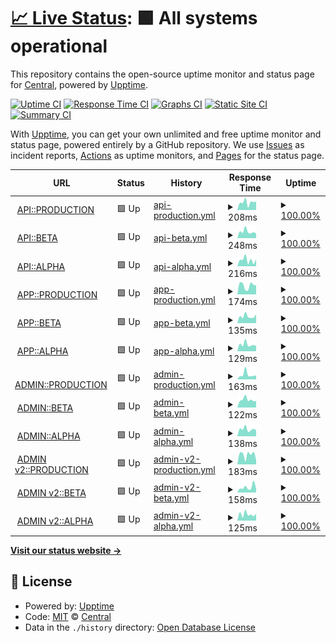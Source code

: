 # [📈 Live Status](https://centralplus-io.github.io/status-centralplus-io): <!--live status--> **🟩 All systems operational**

This repository contains the open-source uptime monitor and status page for [Central](https://app.centralplus.io), powered by [Upptime](https://github.com/upptime/upptime).

[![Uptime CI](https://github.com/centralplus-io/status-centralplus-io/workflows/Uptime%20CI/badge.svg)](https://github.com/centralplus-io/status-centralplus-io/actions?query=workflow%3A%22Uptime+CI%22)
[![Response Time CI](https://github.com/centralplus-io/status-centralplus-io/workflows/Response%20Time%20CI/badge.svg)](https://github.com/centralplus-io/status-centralplus-io/actions?query=workflow%3A%22Response+Time+CI%22)
[![Graphs CI](https://github.com/centralplus-io/status-centralplus-io/workflows/Graphs%20CI/badge.svg)](https://github.com/centralplus-io/status-centralplus-io/actions?query=workflow%3A%22Graphs+CI%22)
[![Static Site CI](https://github.com/centralplus-io/status-centralplus-io/workflows/Static%20Site%20CI/badge.svg)](https://github.com/centralplus-io/status-centralplus-io/actions?query=workflow%3A%22Static+Site+CI%22)
[![Summary CI](https://github.com/centralplus-io/status-centralplus-io/workflows/Summary%20CI/badge.svg)](https://github.com/centralplus-io/status-centralplus-io/actions?query=workflow%3A%22Summary+CI%22)

With [Upptime](https://upptime.js.org), you can get your own unlimited and free uptime monitor and status page, powered entirely by a GitHub repository. We use [Issues](https://github.com/centralplus-io/status-centralplus-io/issues) as incident reports, [Actions](https://github.com/centralplus-io/status-centralplus-io/actions) as uptime monitors, and [Pages](https://centralplus-io.github.io/status-centralplus-io) for the status page.

<!--start: status pages-->
<!-- This summary is generated by Upptime (https://github.com/upptime/upptime) -->
<!-- Do not edit this manually, your changes will be overwritten -->
<!-- prettier-ignore -->
| URL | Status | History | Response Time | Uptime |
| --- | ------ | ------- | ------------- | ------ |
| <img alt="" src="https://icons.duckduckgo.com/ip3/null.ico" height="13"> [API::PRODUCTION](https:/api.centralplus.io) | 🟩 Up | [api-production.yml](https://github.com/centraldevelopers/status-centralplus-io/commits/HEAD/history/api-production.yml) | <details><summary><img alt="Response time graph" src="./graphs/api-production/response-time-week.png" height="20"> 208ms</summary><br><a href="https://status.centralplus.io/history/api-production"><img alt="Response time 266" src="https://img.shields.io/endpoint?url=https%3A%2F%2Fraw.githubusercontent.com%2Fcentraldevelopers%2Fstatus-centralplus-io%2FHEAD%2Fapi%2Fapi-production%2Fresponse-time.json"></a><br><a href="https://status.centralplus.io/history/api-production"><img alt="24-hour response time 228" src="https://img.shields.io/endpoint?url=https%3A%2F%2Fraw.githubusercontent.com%2Fcentraldevelopers%2Fstatus-centralplus-io%2FHEAD%2Fapi%2Fapi-production%2Fresponse-time-day.json"></a><br><a href="https://status.centralplus.io/history/api-production"><img alt="7-day response time 208" src="https://img.shields.io/endpoint?url=https%3A%2F%2Fraw.githubusercontent.com%2Fcentraldevelopers%2Fstatus-centralplus-io%2FHEAD%2Fapi%2Fapi-production%2Fresponse-time-week.json"></a><br><a href="https://status.centralplus.io/history/api-production"><img alt="30-day response time 245" src="https://img.shields.io/endpoint?url=https%3A%2F%2Fraw.githubusercontent.com%2Fcentraldevelopers%2Fstatus-centralplus-io%2FHEAD%2Fapi%2Fapi-production%2Fresponse-time-month.json"></a><br><a href="https://status.centralplus.io/history/api-production"><img alt="1-year response time 271" src="https://img.shields.io/endpoint?url=https%3A%2F%2Fraw.githubusercontent.com%2Fcentraldevelopers%2Fstatus-centralplus-io%2FHEAD%2Fapi%2Fapi-production%2Fresponse-time-year.json"></a></details> | <details><summary><a href="https://status.centralplus.io/history/api-production">100.00%</a></summary><a href="https://status.centralplus.io/history/api-production"><img alt="All-time uptime 99.99%" src="https://img.shields.io/endpoint?url=https%3A%2F%2Fraw.githubusercontent.com%2Fcentraldevelopers%2Fstatus-centralplus-io%2FHEAD%2Fapi%2Fapi-production%2Fuptime.json"></a><br><a href="https://status.centralplus.io/history/api-production"><img alt="24-hour uptime 100.00%" src="https://img.shields.io/endpoint?url=https%3A%2F%2Fraw.githubusercontent.com%2Fcentraldevelopers%2Fstatus-centralplus-io%2FHEAD%2Fapi%2Fapi-production%2Fuptime-day.json"></a><br><a href="https://status.centralplus.io/history/api-production"><img alt="7-day uptime 100.00%" src="https://img.shields.io/endpoint?url=https%3A%2F%2Fraw.githubusercontent.com%2Fcentraldevelopers%2Fstatus-centralplus-io%2FHEAD%2Fapi%2Fapi-production%2Fuptime-week.json"></a><br><a href="https://status.centralplus.io/history/api-production"><img alt="30-day uptime 100.00%" src="https://img.shields.io/endpoint?url=https%3A%2F%2Fraw.githubusercontent.com%2Fcentraldevelopers%2Fstatus-centralplus-io%2FHEAD%2Fapi%2Fapi-production%2Fuptime-month.json"></a><br><a href="https://status.centralplus.io/history/api-production"><img alt="1-year uptime 100.00%" src="https://img.shields.io/endpoint?url=https%3A%2F%2Fraw.githubusercontent.com%2Fcentraldevelopers%2Fstatus-centralplus-io%2FHEAD%2Fapi%2Fapi-production%2Fuptime-year.json"></a></details>
| <img alt="" src="https://icons.duckduckgo.com/ip3/null.ico" height="13"> [API::BETA](https:/api-beta.centralplus.io) | 🟩 Up | [api-beta.yml](https://github.com/centraldevelopers/status-centralplus-io/commits/HEAD/history/api-beta.yml) | <details><summary><img alt="Response time graph" src="./graphs/api-beta/response-time-week.png" height="20"> 248ms</summary><br><a href="https://status.centralplus.io/history/api-beta"><img alt="Response time 253" src="https://img.shields.io/endpoint?url=https%3A%2F%2Fraw.githubusercontent.com%2Fcentraldevelopers%2Fstatus-centralplus-io%2FHEAD%2Fapi%2Fapi-beta%2Fresponse-time.json"></a><br><a href="https://status.centralplus.io/history/api-beta"><img alt="24-hour response time 176" src="https://img.shields.io/endpoint?url=https%3A%2F%2Fraw.githubusercontent.com%2Fcentraldevelopers%2Fstatus-centralplus-io%2FHEAD%2Fapi%2Fapi-beta%2Fresponse-time-day.json"></a><br><a href="https://status.centralplus.io/history/api-beta"><img alt="7-day response time 248" src="https://img.shields.io/endpoint?url=https%3A%2F%2Fraw.githubusercontent.com%2Fcentraldevelopers%2Fstatus-centralplus-io%2FHEAD%2Fapi%2Fapi-beta%2Fresponse-time-week.json"></a><br><a href="https://status.centralplus.io/history/api-beta"><img alt="30-day response time 260" src="https://img.shields.io/endpoint?url=https%3A%2F%2Fraw.githubusercontent.com%2Fcentraldevelopers%2Fstatus-centralplus-io%2FHEAD%2Fapi%2Fapi-beta%2Fresponse-time-month.json"></a><br><a href="https://status.centralplus.io/history/api-beta"><img alt="1-year response time 252" src="https://img.shields.io/endpoint?url=https%3A%2F%2Fraw.githubusercontent.com%2Fcentraldevelopers%2Fstatus-centralplus-io%2FHEAD%2Fapi%2Fapi-beta%2Fresponse-time-year.json"></a></details> | <details><summary><a href="https://status.centralplus.io/history/api-beta">100.00%</a></summary><a href="https://status.centralplus.io/history/api-beta"><img alt="All-time uptime 99.99%" src="https://img.shields.io/endpoint?url=https%3A%2F%2Fraw.githubusercontent.com%2Fcentraldevelopers%2Fstatus-centralplus-io%2FHEAD%2Fapi%2Fapi-beta%2Fuptime.json"></a><br><a href="https://status.centralplus.io/history/api-beta"><img alt="24-hour uptime 100.00%" src="https://img.shields.io/endpoint?url=https%3A%2F%2Fraw.githubusercontent.com%2Fcentraldevelopers%2Fstatus-centralplus-io%2FHEAD%2Fapi%2Fapi-beta%2Fuptime-day.json"></a><br><a href="https://status.centralplus.io/history/api-beta"><img alt="7-day uptime 100.00%" src="https://img.shields.io/endpoint?url=https%3A%2F%2Fraw.githubusercontent.com%2Fcentraldevelopers%2Fstatus-centralplus-io%2FHEAD%2Fapi%2Fapi-beta%2Fuptime-week.json"></a><br><a href="https://status.centralplus.io/history/api-beta"><img alt="30-day uptime 100.00%" src="https://img.shields.io/endpoint?url=https%3A%2F%2Fraw.githubusercontent.com%2Fcentraldevelopers%2Fstatus-centralplus-io%2FHEAD%2Fapi%2Fapi-beta%2Fuptime-month.json"></a><br><a href="https://status.centralplus.io/history/api-beta"><img alt="1-year uptime 100.00%" src="https://img.shields.io/endpoint?url=https%3A%2F%2Fraw.githubusercontent.com%2Fcentraldevelopers%2Fstatus-centralplus-io%2FHEAD%2Fapi%2Fapi-beta%2Fuptime-year.json"></a></details>
| <img alt="" src="https://icons.duckduckgo.com/ip3/null.ico" height="13"> [API::ALPHA](https:/api-alpha.centralplus.io) | 🟩 Up | [api-alpha.yml](https://github.com/centraldevelopers/status-centralplus-io/commits/HEAD/history/api-alpha.yml) | <details><summary><img alt="Response time graph" src="./graphs/api-alpha/response-time-week.png" height="20"> 216ms</summary><br><a href="https://status.centralplus.io/history/api-alpha"><img alt="Response time 249" src="https://img.shields.io/endpoint?url=https%3A%2F%2Fraw.githubusercontent.com%2Fcentraldevelopers%2Fstatus-centralplus-io%2FHEAD%2Fapi%2Fapi-alpha%2Fresponse-time.json"></a><br><a href="https://status.centralplus.io/history/api-alpha"><img alt="24-hour response time 247" src="https://img.shields.io/endpoint?url=https%3A%2F%2Fraw.githubusercontent.com%2Fcentraldevelopers%2Fstatus-centralplus-io%2FHEAD%2Fapi%2Fapi-alpha%2Fresponse-time-day.json"></a><br><a href="https://status.centralplus.io/history/api-alpha"><img alt="7-day response time 216" src="https://img.shields.io/endpoint?url=https%3A%2F%2Fraw.githubusercontent.com%2Fcentraldevelopers%2Fstatus-centralplus-io%2FHEAD%2Fapi%2Fapi-alpha%2Fresponse-time-week.json"></a><br><a href="https://status.centralplus.io/history/api-alpha"><img alt="30-day response time 226" src="https://img.shields.io/endpoint?url=https%3A%2F%2Fraw.githubusercontent.com%2Fcentraldevelopers%2Fstatus-centralplus-io%2FHEAD%2Fapi%2Fapi-alpha%2Fresponse-time-month.json"></a><br><a href="https://status.centralplus.io/history/api-alpha"><img alt="1-year response time 248" src="https://img.shields.io/endpoint?url=https%3A%2F%2Fraw.githubusercontent.com%2Fcentraldevelopers%2Fstatus-centralplus-io%2FHEAD%2Fapi%2Fapi-alpha%2Fresponse-time-year.json"></a></details> | <details><summary><a href="https://status.centralplus.io/history/api-alpha">100.00%</a></summary><a href="https://status.centralplus.io/history/api-alpha"><img alt="All-time uptime 100.00%" src="https://img.shields.io/endpoint?url=https%3A%2F%2Fraw.githubusercontent.com%2Fcentraldevelopers%2Fstatus-centralplus-io%2FHEAD%2Fapi%2Fapi-alpha%2Fuptime.json"></a><br><a href="https://status.centralplus.io/history/api-alpha"><img alt="24-hour uptime 100.00%" src="https://img.shields.io/endpoint?url=https%3A%2F%2Fraw.githubusercontent.com%2Fcentraldevelopers%2Fstatus-centralplus-io%2FHEAD%2Fapi%2Fapi-alpha%2Fuptime-day.json"></a><br><a href="https://status.centralplus.io/history/api-alpha"><img alt="7-day uptime 100.00%" src="https://img.shields.io/endpoint?url=https%3A%2F%2Fraw.githubusercontent.com%2Fcentraldevelopers%2Fstatus-centralplus-io%2FHEAD%2Fapi%2Fapi-alpha%2Fuptime-week.json"></a><br><a href="https://status.centralplus.io/history/api-alpha"><img alt="30-day uptime 100.00%" src="https://img.shields.io/endpoint?url=https%3A%2F%2Fraw.githubusercontent.com%2Fcentraldevelopers%2Fstatus-centralplus-io%2FHEAD%2Fapi%2Fapi-alpha%2Fuptime-month.json"></a><br><a href="https://status.centralplus.io/history/api-alpha"><img alt="1-year uptime 100.00%" src="https://img.shields.io/endpoint?url=https%3A%2F%2Fraw.githubusercontent.com%2Fcentraldevelopers%2Fstatus-centralplus-io%2FHEAD%2Fapi%2Fapi-alpha%2Fuptime-year.json"></a></details>
| <img alt="" src="https://icons.duckduckgo.com/ip3/app.centralplus.io.ico" height="13"> [APP::PRODUCTION](https://app.centralplus.io) | 🟩 Up | [app-production.yml](https://github.com/centraldevelopers/status-centralplus-io/commits/HEAD/history/app-production.yml) | <details><summary><img alt="Response time graph" src="./graphs/app-production/response-time-week.png" height="20"> 174ms</summary><br><a href="https://status.centralplus.io/history/app-production"><img alt="Response time 160" src="https://img.shields.io/endpoint?url=https%3A%2F%2Fraw.githubusercontent.com%2Fcentraldevelopers%2Fstatus-centralplus-io%2FHEAD%2Fapi%2Fapp-production%2Fresponse-time.json"></a><br><a href="https://status.centralplus.io/history/app-production"><img alt="24-hour response time 175" src="https://img.shields.io/endpoint?url=https%3A%2F%2Fraw.githubusercontent.com%2Fcentraldevelopers%2Fstatus-centralplus-io%2FHEAD%2Fapi%2Fapp-production%2Fresponse-time-day.json"></a><br><a href="https://status.centralplus.io/history/app-production"><img alt="7-day response time 174" src="https://img.shields.io/endpoint?url=https%3A%2F%2Fraw.githubusercontent.com%2Fcentraldevelopers%2Fstatus-centralplus-io%2FHEAD%2Fapi%2Fapp-production%2Fresponse-time-week.json"></a><br><a href="https://status.centralplus.io/history/app-production"><img alt="30-day response time 156" src="https://img.shields.io/endpoint?url=https%3A%2F%2Fraw.githubusercontent.com%2Fcentraldevelopers%2Fstatus-centralplus-io%2FHEAD%2Fapi%2Fapp-production%2Fresponse-time-month.json"></a><br><a href="https://status.centralplus.io/history/app-production"><img alt="1-year response time 159" src="https://img.shields.io/endpoint?url=https%3A%2F%2Fraw.githubusercontent.com%2Fcentraldevelopers%2Fstatus-centralplus-io%2FHEAD%2Fapi%2Fapp-production%2Fresponse-time-year.json"></a></details> | <details><summary><a href="https://status.centralplus.io/history/app-production">100.00%</a></summary><a href="https://status.centralplus.io/history/app-production"><img alt="All-time uptime 100.00%" src="https://img.shields.io/endpoint?url=https%3A%2F%2Fraw.githubusercontent.com%2Fcentraldevelopers%2Fstatus-centralplus-io%2FHEAD%2Fapi%2Fapp-production%2Fuptime.json"></a><br><a href="https://status.centralplus.io/history/app-production"><img alt="24-hour uptime 100.00%" src="https://img.shields.io/endpoint?url=https%3A%2F%2Fraw.githubusercontent.com%2Fcentraldevelopers%2Fstatus-centralplus-io%2FHEAD%2Fapi%2Fapp-production%2Fuptime-day.json"></a><br><a href="https://status.centralplus.io/history/app-production"><img alt="7-day uptime 100.00%" src="https://img.shields.io/endpoint?url=https%3A%2F%2Fraw.githubusercontent.com%2Fcentraldevelopers%2Fstatus-centralplus-io%2FHEAD%2Fapi%2Fapp-production%2Fuptime-week.json"></a><br><a href="https://status.centralplus.io/history/app-production"><img alt="30-day uptime 100.00%" src="https://img.shields.io/endpoint?url=https%3A%2F%2Fraw.githubusercontent.com%2Fcentraldevelopers%2Fstatus-centralplus-io%2FHEAD%2Fapi%2Fapp-production%2Fuptime-month.json"></a><br><a href="https://status.centralplus.io/history/app-production"><img alt="1-year uptime 100.00%" src="https://img.shields.io/endpoint?url=https%3A%2F%2Fraw.githubusercontent.com%2Fcentraldevelopers%2Fstatus-centralplus-io%2FHEAD%2Fapi%2Fapp-production%2Fuptime-year.json"></a></details>
| <img alt="" src="https://icons.duckduckgo.com/ip3/cp.app.beta.s3-website-us-east-1.amazonaws.com.ico" height="13"> [APP::BETA](http://cp.app.beta.s3-website-us-east-1.amazonaws.com/) | 🟩 Up | [app-beta.yml](https://github.com/centraldevelopers/status-centralplus-io/commits/HEAD/history/app-beta.yml) | <details><summary><img alt="Response time graph" src="./graphs/app-beta/response-time-week.png" height="20"> 135ms</summary><br><a href="https://status.centralplus.io/history/app-beta"><img alt="Response time 199" src="https://img.shields.io/endpoint?url=https%3A%2F%2Fraw.githubusercontent.com%2Fcentraldevelopers%2Fstatus-centralplus-io%2FHEAD%2Fapi%2Fapp-beta%2Fresponse-time.json"></a><br><a href="https://status.centralplus.io/history/app-beta"><img alt="24-hour response time 172" src="https://img.shields.io/endpoint?url=https%3A%2F%2Fraw.githubusercontent.com%2Fcentraldevelopers%2Fstatus-centralplus-io%2FHEAD%2Fapi%2Fapp-beta%2Fresponse-time-day.json"></a><br><a href="https://status.centralplus.io/history/app-beta"><img alt="7-day response time 135" src="https://img.shields.io/endpoint?url=https%3A%2F%2Fraw.githubusercontent.com%2Fcentraldevelopers%2Fstatus-centralplus-io%2FHEAD%2Fapi%2Fapp-beta%2Fresponse-time-week.json"></a><br><a href="https://status.centralplus.io/history/app-beta"><img alt="30-day response time 195" src="https://img.shields.io/endpoint?url=https%3A%2F%2Fraw.githubusercontent.com%2Fcentraldevelopers%2Fstatus-centralplus-io%2FHEAD%2Fapi%2Fapp-beta%2Fresponse-time-month.json"></a><br><a href="https://status.centralplus.io/history/app-beta"><img alt="1-year response time 198" src="https://img.shields.io/endpoint?url=https%3A%2F%2Fraw.githubusercontent.com%2Fcentraldevelopers%2Fstatus-centralplus-io%2FHEAD%2Fapi%2Fapp-beta%2Fresponse-time-year.json"></a></details> | <details><summary><a href="https://status.centralplus.io/history/app-beta">100.00%</a></summary><a href="https://status.centralplus.io/history/app-beta"><img alt="All-time uptime 100.00%" src="https://img.shields.io/endpoint?url=https%3A%2F%2Fraw.githubusercontent.com%2Fcentraldevelopers%2Fstatus-centralplus-io%2FHEAD%2Fapi%2Fapp-beta%2Fuptime.json"></a><br><a href="https://status.centralplus.io/history/app-beta"><img alt="24-hour uptime 100.00%" src="https://img.shields.io/endpoint?url=https%3A%2F%2Fraw.githubusercontent.com%2Fcentraldevelopers%2Fstatus-centralplus-io%2FHEAD%2Fapi%2Fapp-beta%2Fuptime-day.json"></a><br><a href="https://status.centralplus.io/history/app-beta"><img alt="7-day uptime 100.00%" src="https://img.shields.io/endpoint?url=https%3A%2F%2Fraw.githubusercontent.com%2Fcentraldevelopers%2Fstatus-centralplus-io%2FHEAD%2Fapi%2Fapp-beta%2Fuptime-week.json"></a><br><a href="https://status.centralplus.io/history/app-beta"><img alt="30-day uptime 100.00%" src="https://img.shields.io/endpoint?url=https%3A%2F%2Fraw.githubusercontent.com%2Fcentraldevelopers%2Fstatus-centralplus-io%2FHEAD%2Fapi%2Fapp-beta%2Fuptime-month.json"></a><br><a href="https://status.centralplus.io/history/app-beta"><img alt="1-year uptime 100.00%" src="https://img.shields.io/endpoint?url=https%3A%2F%2Fraw.githubusercontent.com%2Fcentraldevelopers%2Fstatus-centralplus-io%2FHEAD%2Fapi%2Fapp-beta%2Fuptime-year.json"></a></details>
| <img alt="" src="https://icons.duckduckgo.com/ip3/cp.app.alpha.s3-website-us-east-1.amazonaws.com.ico" height="13"> [APP::ALPHA](http://cp.app.alpha.s3-website-us-east-1.amazonaws.com/) | 🟩 Up | [app-alpha.yml](https://github.com/centraldevelopers/status-centralplus-io/commits/HEAD/history/app-alpha.yml) | <details><summary><img alt="Response time graph" src="./graphs/app-alpha/response-time-week.png" height="20"> 129ms</summary><br><a href="https://status.centralplus.io/history/app-alpha"><img alt="Response time 190" src="https://img.shields.io/endpoint?url=https%3A%2F%2Fraw.githubusercontent.com%2Fcentraldevelopers%2Fstatus-centralplus-io%2FHEAD%2Fapi%2Fapp-alpha%2Fresponse-time.json"></a><br><a href="https://status.centralplus.io/history/app-alpha"><img alt="24-hour response time 98" src="https://img.shields.io/endpoint?url=https%3A%2F%2Fraw.githubusercontent.com%2Fcentraldevelopers%2Fstatus-centralplus-io%2FHEAD%2Fapi%2Fapp-alpha%2Fresponse-time-day.json"></a><br><a href="https://status.centralplus.io/history/app-alpha"><img alt="7-day response time 129" src="https://img.shields.io/endpoint?url=https%3A%2F%2Fraw.githubusercontent.com%2Fcentraldevelopers%2Fstatus-centralplus-io%2FHEAD%2Fapi%2Fapp-alpha%2Fresponse-time-week.json"></a><br><a href="https://status.centralplus.io/history/app-alpha"><img alt="30-day response time 156" src="https://img.shields.io/endpoint?url=https%3A%2F%2Fraw.githubusercontent.com%2Fcentraldevelopers%2Fstatus-centralplus-io%2FHEAD%2Fapi%2Fapp-alpha%2Fresponse-time-month.json"></a><br><a href="https://status.centralplus.io/history/app-alpha"><img alt="1-year response time 188" src="https://img.shields.io/endpoint?url=https%3A%2F%2Fraw.githubusercontent.com%2Fcentraldevelopers%2Fstatus-centralplus-io%2FHEAD%2Fapi%2Fapp-alpha%2Fresponse-time-year.json"></a></details> | <details><summary><a href="https://status.centralplus.io/history/app-alpha">100.00%</a></summary><a href="https://status.centralplus.io/history/app-alpha"><img alt="All-time uptime 99.99%" src="https://img.shields.io/endpoint?url=https%3A%2F%2Fraw.githubusercontent.com%2Fcentraldevelopers%2Fstatus-centralplus-io%2FHEAD%2Fapi%2Fapp-alpha%2Fuptime.json"></a><br><a href="https://status.centralplus.io/history/app-alpha"><img alt="24-hour uptime 100.00%" src="https://img.shields.io/endpoint?url=https%3A%2F%2Fraw.githubusercontent.com%2Fcentraldevelopers%2Fstatus-centralplus-io%2FHEAD%2Fapi%2Fapp-alpha%2Fuptime-day.json"></a><br><a href="https://status.centralplus.io/history/app-alpha"><img alt="7-day uptime 100.00%" src="https://img.shields.io/endpoint?url=https%3A%2F%2Fraw.githubusercontent.com%2Fcentraldevelopers%2Fstatus-centralplus-io%2FHEAD%2Fapi%2Fapp-alpha%2Fuptime-week.json"></a><br><a href="https://status.centralplus.io/history/app-alpha"><img alt="30-day uptime 99.90%" src="https://img.shields.io/endpoint?url=https%3A%2F%2Fraw.githubusercontent.com%2Fcentraldevelopers%2Fstatus-centralplus-io%2FHEAD%2Fapi%2Fapp-alpha%2Fuptime-month.json"></a><br><a href="https://status.centralplus.io/history/app-alpha"><img alt="1-year uptime 99.99%" src="https://img.shields.io/endpoint?url=https%3A%2F%2Fraw.githubusercontent.com%2Fcentraldevelopers%2Fstatus-centralplus-io%2FHEAD%2Fapi%2Fapp-alpha%2Fuptime-year.json"></a></details>
| <img alt="" src="https://icons.duckduckgo.com/ip3/cp.app.prod.s3-website-us-east-1.amazonaws.com.ico" height="13"> [ADMIN::PRODUCTION](http://cp.app.prod.s3-website-us-east-1.amazonaws.com/) | 🟩 Up | [admin-production.yml](https://github.com/centraldevelopers/status-centralplus-io/commits/HEAD/history/admin-production.yml) | <details><summary><img alt="Response time graph" src="./graphs/admin-production/response-time-week.png" height="20"> 163ms</summary><br><a href="https://status.centralplus.io/history/admin-production"><img alt="Response time 186" src="https://img.shields.io/endpoint?url=https%3A%2F%2Fraw.githubusercontent.com%2Fcentraldevelopers%2Fstatus-centralplus-io%2FHEAD%2Fapi%2Fadmin-production%2Fresponse-time.json"></a><br><a href="https://status.centralplus.io/history/admin-production"><img alt="24-hour response time 134" src="https://img.shields.io/endpoint?url=https%3A%2F%2Fraw.githubusercontent.com%2Fcentraldevelopers%2Fstatus-centralplus-io%2FHEAD%2Fapi%2Fadmin-production%2Fresponse-time-day.json"></a><br><a href="https://status.centralplus.io/history/admin-production"><img alt="7-day response time 163" src="https://img.shields.io/endpoint?url=https%3A%2F%2Fraw.githubusercontent.com%2Fcentraldevelopers%2Fstatus-centralplus-io%2FHEAD%2Fapi%2Fadmin-production%2Fresponse-time-week.json"></a><br><a href="https://status.centralplus.io/history/admin-production"><img alt="30-day response time 177" src="https://img.shields.io/endpoint?url=https%3A%2F%2Fraw.githubusercontent.com%2Fcentraldevelopers%2Fstatus-centralplus-io%2FHEAD%2Fapi%2Fadmin-production%2Fresponse-time-month.json"></a><br><a href="https://status.centralplus.io/history/admin-production"><img alt="1-year response time 184" src="https://img.shields.io/endpoint?url=https%3A%2F%2Fraw.githubusercontent.com%2Fcentraldevelopers%2Fstatus-centralplus-io%2FHEAD%2Fapi%2Fadmin-production%2Fresponse-time-year.json"></a></details> | <details><summary><a href="https://status.centralplus.io/history/admin-production">100.00%</a></summary><a href="https://status.centralplus.io/history/admin-production"><img alt="All-time uptime 100.00%" src="https://img.shields.io/endpoint?url=https%3A%2F%2Fraw.githubusercontent.com%2Fcentraldevelopers%2Fstatus-centralplus-io%2FHEAD%2Fapi%2Fadmin-production%2Fuptime.json"></a><br><a href="https://status.centralplus.io/history/admin-production"><img alt="24-hour uptime 100.00%" src="https://img.shields.io/endpoint?url=https%3A%2F%2Fraw.githubusercontent.com%2Fcentraldevelopers%2Fstatus-centralplus-io%2FHEAD%2Fapi%2Fadmin-production%2Fuptime-day.json"></a><br><a href="https://status.centralplus.io/history/admin-production"><img alt="7-day uptime 100.00%" src="https://img.shields.io/endpoint?url=https%3A%2F%2Fraw.githubusercontent.com%2Fcentraldevelopers%2Fstatus-centralplus-io%2FHEAD%2Fapi%2Fadmin-production%2Fuptime-week.json"></a><br><a href="https://status.centralplus.io/history/admin-production"><img alt="30-day uptime 100.00%" src="https://img.shields.io/endpoint?url=https%3A%2F%2Fraw.githubusercontent.com%2Fcentraldevelopers%2Fstatus-centralplus-io%2FHEAD%2Fapi%2Fadmin-production%2Fuptime-month.json"></a><br><a href="https://status.centralplus.io/history/admin-production"><img alt="1-year uptime 100.00%" src="https://img.shields.io/endpoint?url=https%3A%2F%2Fraw.githubusercontent.com%2Fcentraldevelopers%2Fstatus-centralplus-io%2FHEAD%2Fapi%2Fadmin-production%2Fuptime-year.json"></a></details>
| <img alt="" src="https://icons.duckduckgo.com/ip3/cp.admin.beta.s3-website-us-east-1.amazonaws.com.ico" height="13"> [ADMIN::BETA](http://cp.admin.beta.s3-website-us-east-1.amazonaws.com/) | 🟩 Up | [admin-beta.yml](https://github.com/centraldevelopers/status-centralplus-io/commits/HEAD/history/admin-beta.yml) | <details><summary><img alt="Response time graph" src="./graphs/admin-beta/response-time-week.png" height="20"> 122ms</summary><br><a href="https://status.centralplus.io/history/admin-beta"><img alt="Response time 182" src="https://img.shields.io/endpoint?url=https%3A%2F%2Fraw.githubusercontent.com%2Fcentraldevelopers%2Fstatus-centralplus-io%2FHEAD%2Fapi%2Fadmin-beta%2Fresponse-time.json"></a><br><a href="https://status.centralplus.io/history/admin-beta"><img alt="24-hour response time 102" src="https://img.shields.io/endpoint?url=https%3A%2F%2Fraw.githubusercontent.com%2Fcentraldevelopers%2Fstatus-centralplus-io%2FHEAD%2Fapi%2Fadmin-beta%2Fresponse-time-day.json"></a><br><a href="https://status.centralplus.io/history/admin-beta"><img alt="7-day response time 122" src="https://img.shields.io/endpoint?url=https%3A%2F%2Fraw.githubusercontent.com%2Fcentraldevelopers%2Fstatus-centralplus-io%2FHEAD%2Fapi%2Fadmin-beta%2Fresponse-time-week.json"></a><br><a href="https://status.centralplus.io/history/admin-beta"><img alt="30-day response time 179" src="https://img.shields.io/endpoint?url=https%3A%2F%2Fraw.githubusercontent.com%2Fcentraldevelopers%2Fstatus-centralplus-io%2FHEAD%2Fapi%2Fadmin-beta%2Fresponse-time-month.json"></a><br><a href="https://status.centralplus.io/history/admin-beta"><img alt="1-year response time 176" src="https://img.shields.io/endpoint?url=https%3A%2F%2Fraw.githubusercontent.com%2Fcentraldevelopers%2Fstatus-centralplus-io%2FHEAD%2Fapi%2Fadmin-beta%2Fresponse-time-year.json"></a></details> | <details><summary><a href="https://status.centralplus.io/history/admin-beta">100.00%</a></summary><a href="https://status.centralplus.io/history/admin-beta"><img alt="All-time uptime 100.00%" src="https://img.shields.io/endpoint?url=https%3A%2F%2Fraw.githubusercontent.com%2Fcentraldevelopers%2Fstatus-centralplus-io%2FHEAD%2Fapi%2Fadmin-beta%2Fuptime.json"></a><br><a href="https://status.centralplus.io/history/admin-beta"><img alt="24-hour uptime 100.00%" src="https://img.shields.io/endpoint?url=https%3A%2F%2Fraw.githubusercontent.com%2Fcentraldevelopers%2Fstatus-centralplus-io%2FHEAD%2Fapi%2Fadmin-beta%2Fuptime-day.json"></a><br><a href="https://status.centralplus.io/history/admin-beta"><img alt="7-day uptime 100.00%" src="https://img.shields.io/endpoint?url=https%3A%2F%2Fraw.githubusercontent.com%2Fcentraldevelopers%2Fstatus-centralplus-io%2FHEAD%2Fapi%2Fadmin-beta%2Fuptime-week.json"></a><br><a href="https://status.centralplus.io/history/admin-beta"><img alt="30-day uptime 100.00%" src="https://img.shields.io/endpoint?url=https%3A%2F%2Fraw.githubusercontent.com%2Fcentraldevelopers%2Fstatus-centralplus-io%2FHEAD%2Fapi%2Fadmin-beta%2Fuptime-month.json"></a><br><a href="https://status.centralplus.io/history/admin-beta"><img alt="1-year uptime 100.00%" src="https://img.shields.io/endpoint?url=https%3A%2F%2Fraw.githubusercontent.com%2Fcentraldevelopers%2Fstatus-centralplus-io%2FHEAD%2Fapi%2Fadmin-beta%2Fuptime-year.json"></a></details>
| <img alt="" src="https://icons.duckduckgo.com/ip3/cp.admin.alpha.s3-website-us-east-1.amazonaws.com.ico" height="13"> [ADMIN::ALPHA](http://cp.admin.alpha.s3-website-us-east-1.amazonaws.com/) | 🟩 Up | [admin-alpha.yml](https://github.com/centraldevelopers/status-centralplus-io/commits/HEAD/history/admin-alpha.yml) | <details><summary><img alt="Response time graph" src="./graphs/admin-alpha/response-time-week.png" height="20"> 138ms</summary><br><a href="https://status.centralplus.io/history/admin-alpha"><img alt="Response time 177" src="https://img.shields.io/endpoint?url=https%3A%2F%2Fraw.githubusercontent.com%2Fcentraldevelopers%2Fstatus-centralplus-io%2FHEAD%2Fapi%2Fadmin-alpha%2Fresponse-time.json"></a><br><a href="https://status.centralplus.io/history/admin-alpha"><img alt="24-hour response time 119" src="https://img.shields.io/endpoint?url=https%3A%2F%2Fraw.githubusercontent.com%2Fcentraldevelopers%2Fstatus-centralplus-io%2FHEAD%2Fapi%2Fadmin-alpha%2Fresponse-time-day.json"></a><br><a href="https://status.centralplus.io/history/admin-alpha"><img alt="7-day response time 138" src="https://img.shields.io/endpoint?url=https%3A%2F%2Fraw.githubusercontent.com%2Fcentraldevelopers%2Fstatus-centralplus-io%2FHEAD%2Fapi%2Fadmin-alpha%2Fresponse-time-week.json"></a><br><a href="https://status.centralplus.io/history/admin-alpha"><img alt="30-day response time 156" src="https://img.shields.io/endpoint?url=https%3A%2F%2Fraw.githubusercontent.com%2Fcentraldevelopers%2Fstatus-centralplus-io%2FHEAD%2Fapi%2Fadmin-alpha%2Fresponse-time-month.json"></a><br><a href="https://status.centralplus.io/history/admin-alpha"><img alt="1-year response time 175" src="https://img.shields.io/endpoint?url=https%3A%2F%2Fraw.githubusercontent.com%2Fcentraldevelopers%2Fstatus-centralplus-io%2FHEAD%2Fapi%2Fadmin-alpha%2Fresponse-time-year.json"></a></details> | <details><summary><a href="https://status.centralplus.io/history/admin-alpha">100.00%</a></summary><a href="https://status.centralplus.io/history/admin-alpha"><img alt="All-time uptime 100.00%" src="https://img.shields.io/endpoint?url=https%3A%2F%2Fraw.githubusercontent.com%2Fcentraldevelopers%2Fstatus-centralplus-io%2FHEAD%2Fapi%2Fadmin-alpha%2Fuptime.json"></a><br><a href="https://status.centralplus.io/history/admin-alpha"><img alt="24-hour uptime 100.00%" src="https://img.shields.io/endpoint?url=https%3A%2F%2Fraw.githubusercontent.com%2Fcentraldevelopers%2Fstatus-centralplus-io%2FHEAD%2Fapi%2Fadmin-alpha%2Fuptime-day.json"></a><br><a href="https://status.centralplus.io/history/admin-alpha"><img alt="7-day uptime 100.00%" src="https://img.shields.io/endpoint?url=https%3A%2F%2Fraw.githubusercontent.com%2Fcentraldevelopers%2Fstatus-centralplus-io%2FHEAD%2Fapi%2Fadmin-alpha%2Fuptime-week.json"></a><br><a href="https://status.centralplus.io/history/admin-alpha"><img alt="30-day uptime 100.00%" src="https://img.shields.io/endpoint?url=https%3A%2F%2Fraw.githubusercontent.com%2Fcentraldevelopers%2Fstatus-centralplus-io%2FHEAD%2Fapi%2Fadmin-alpha%2Fuptime-month.json"></a><br><a href="https://status.centralplus.io/history/admin-alpha"><img alt="1-year uptime 100.00%" src="https://img.shields.io/endpoint?url=https%3A%2F%2Fraw.githubusercontent.com%2Fcentraldevelopers%2Fstatus-centralplus-io%2FHEAD%2Fapi%2Fadmin-alpha%2Fuptime-year.json"></a></details>
| <img alt="" src="https://icons.duckduckgo.com/ip3/admin.centralplus.io.ico" height="13"> [ADMIN v2::PRODUCTION](https://admin.centralplus.io) | 🟩 Up | [admin-v2-production.yml](https://github.com/centraldevelopers/status-centralplus-io/commits/HEAD/history/admin-v2-production.yml) | <details><summary><img alt="Response time graph" src="./graphs/admin-v2-production/response-time-week.png" height="20"> 183ms</summary><br><a href="https://status.centralplus.io/history/admin-v2-production"><img alt="Response time 152" src="https://img.shields.io/endpoint?url=https%3A%2F%2Fraw.githubusercontent.com%2Fcentraldevelopers%2Fstatus-centralplus-io%2FHEAD%2Fapi%2Fadmin-v2-production%2Fresponse-time.json"></a><br><a href="https://status.centralplus.io/history/admin-v2-production"><img alt="24-hour response time 85" src="https://img.shields.io/endpoint?url=https%3A%2F%2Fraw.githubusercontent.com%2Fcentraldevelopers%2Fstatus-centralplus-io%2FHEAD%2Fapi%2Fadmin-v2-production%2Fresponse-time-day.json"></a><br><a href="https://status.centralplus.io/history/admin-v2-production"><img alt="7-day response time 183" src="https://img.shields.io/endpoint?url=https%3A%2F%2Fraw.githubusercontent.com%2Fcentraldevelopers%2Fstatus-centralplus-io%2FHEAD%2Fapi%2Fadmin-v2-production%2Fresponse-time-week.json"></a><br><a href="https://status.centralplus.io/history/admin-v2-production"><img alt="30-day response time 146" src="https://img.shields.io/endpoint?url=https%3A%2F%2Fraw.githubusercontent.com%2Fcentraldevelopers%2Fstatus-centralplus-io%2FHEAD%2Fapi%2Fadmin-v2-production%2Fresponse-time-month.json"></a><br><a href="https://status.centralplus.io/history/admin-v2-production"><img alt="1-year response time 154" src="https://img.shields.io/endpoint?url=https%3A%2F%2Fraw.githubusercontent.com%2Fcentraldevelopers%2Fstatus-centralplus-io%2FHEAD%2Fapi%2Fadmin-v2-production%2Fresponse-time-year.json"></a></details> | <details><summary><a href="https://status.centralplus.io/history/admin-v2-production">100.00%</a></summary><a href="https://status.centralplus.io/history/admin-v2-production"><img alt="All-time uptime 100.00%" src="https://img.shields.io/endpoint?url=https%3A%2F%2Fraw.githubusercontent.com%2Fcentraldevelopers%2Fstatus-centralplus-io%2FHEAD%2Fapi%2Fadmin-v2-production%2Fuptime.json"></a><br><a href="https://status.centralplus.io/history/admin-v2-production"><img alt="24-hour uptime 100.00%" src="https://img.shields.io/endpoint?url=https%3A%2F%2Fraw.githubusercontent.com%2Fcentraldevelopers%2Fstatus-centralplus-io%2FHEAD%2Fapi%2Fadmin-v2-production%2Fuptime-day.json"></a><br><a href="https://status.centralplus.io/history/admin-v2-production"><img alt="7-day uptime 100.00%" src="https://img.shields.io/endpoint?url=https%3A%2F%2Fraw.githubusercontent.com%2Fcentraldevelopers%2Fstatus-centralplus-io%2FHEAD%2Fapi%2Fadmin-v2-production%2Fuptime-week.json"></a><br><a href="https://status.centralplus.io/history/admin-v2-production"><img alt="30-day uptime 100.00%" src="https://img.shields.io/endpoint?url=https%3A%2F%2Fraw.githubusercontent.com%2Fcentraldevelopers%2Fstatus-centralplus-io%2FHEAD%2Fapi%2Fadmin-v2-production%2Fuptime-month.json"></a><br><a href="https://status.centralplus.io/history/admin-v2-production"><img alt="1-year uptime 100.00%" src="https://img.shields.io/endpoint?url=https%3A%2F%2Fraw.githubusercontent.com%2Fcentraldevelopers%2Fstatus-centralplus-io%2FHEAD%2Fapi%2Fadmin-v2-production%2Fuptime-year.json"></a></details>
| <img alt="" src="https://icons.duckduckgo.com/ip3/cp.admin.v2.beta.s3-website-us-east-1.amazonaws.com.ico" height="13"> [ADMIN v2::BETA](http://cp.admin.v2.beta.s3-website-us-east-1.amazonaws.com/) | 🟩 Up | [admin-v2-beta.yml](https://github.com/centraldevelopers/status-centralplus-io/commits/HEAD/history/admin-v2-beta.yml) | <details><summary><img alt="Response time graph" src="./graphs/admin-v2-beta/response-time-week.png" height="20"> 158ms</summary><br><a href="https://status.centralplus.io/history/admin-v2-beta"><img alt="Response time 175" src="https://img.shields.io/endpoint?url=https%3A%2F%2Fraw.githubusercontent.com%2Fcentraldevelopers%2Fstatus-centralplus-io%2FHEAD%2Fapi%2Fadmin-v2-beta%2Fresponse-time.json"></a><br><a href="https://status.centralplus.io/history/admin-v2-beta"><img alt="24-hour response time 112" src="https://img.shields.io/endpoint?url=https%3A%2F%2Fraw.githubusercontent.com%2Fcentraldevelopers%2Fstatus-centralplus-io%2FHEAD%2Fapi%2Fadmin-v2-beta%2Fresponse-time-day.json"></a><br><a href="https://status.centralplus.io/history/admin-v2-beta"><img alt="7-day response time 158" src="https://img.shields.io/endpoint?url=https%3A%2F%2Fraw.githubusercontent.com%2Fcentraldevelopers%2Fstatus-centralplus-io%2FHEAD%2Fapi%2Fadmin-v2-beta%2Fresponse-time-week.json"></a><br><a href="https://status.centralplus.io/history/admin-v2-beta"><img alt="30-day response time 165" src="https://img.shields.io/endpoint?url=https%3A%2F%2Fraw.githubusercontent.com%2Fcentraldevelopers%2Fstatus-centralplus-io%2FHEAD%2Fapi%2Fadmin-v2-beta%2Fresponse-time-month.json"></a><br><a href="https://status.centralplus.io/history/admin-v2-beta"><img alt="1-year response time 174" src="https://img.shields.io/endpoint?url=https%3A%2F%2Fraw.githubusercontent.com%2Fcentraldevelopers%2Fstatus-centralplus-io%2FHEAD%2Fapi%2Fadmin-v2-beta%2Fresponse-time-year.json"></a></details> | <details><summary><a href="https://status.centralplus.io/history/admin-v2-beta">100.00%</a></summary><a href="https://status.centralplus.io/history/admin-v2-beta"><img alt="All-time uptime 100.00%" src="https://img.shields.io/endpoint?url=https%3A%2F%2Fraw.githubusercontent.com%2Fcentraldevelopers%2Fstatus-centralplus-io%2FHEAD%2Fapi%2Fadmin-v2-beta%2Fuptime.json"></a><br><a href="https://status.centralplus.io/history/admin-v2-beta"><img alt="24-hour uptime 100.00%" src="https://img.shields.io/endpoint?url=https%3A%2F%2Fraw.githubusercontent.com%2Fcentraldevelopers%2Fstatus-centralplus-io%2FHEAD%2Fapi%2Fadmin-v2-beta%2Fuptime-day.json"></a><br><a href="https://status.centralplus.io/history/admin-v2-beta"><img alt="7-day uptime 100.00%" src="https://img.shields.io/endpoint?url=https%3A%2F%2Fraw.githubusercontent.com%2Fcentraldevelopers%2Fstatus-centralplus-io%2FHEAD%2Fapi%2Fadmin-v2-beta%2Fuptime-week.json"></a><br><a href="https://status.centralplus.io/history/admin-v2-beta"><img alt="30-day uptime 100.00%" src="https://img.shields.io/endpoint?url=https%3A%2F%2Fraw.githubusercontent.com%2Fcentraldevelopers%2Fstatus-centralplus-io%2FHEAD%2Fapi%2Fadmin-v2-beta%2Fuptime-month.json"></a><br><a href="https://status.centralplus.io/history/admin-v2-beta"><img alt="1-year uptime 100.00%" src="https://img.shields.io/endpoint?url=https%3A%2F%2Fraw.githubusercontent.com%2Fcentraldevelopers%2Fstatus-centralplus-io%2FHEAD%2Fapi%2Fadmin-v2-beta%2Fuptime-year.json"></a></details>
| <img alt="" src="https://icons.duckduckgo.com/ip3/cp.admin.v2.alpha.s3-website-us-east-1.amazonaws.com.ico" height="13"> [ADMIN v2::ALPHA](http://cp.admin.v2.alpha.s3-website-us-east-1.amazonaws.com/) | 🟩 Up | [admin-v2-alpha.yml](https://github.com/centraldevelopers/status-centralplus-io/commits/HEAD/history/admin-v2-alpha.yml) | <details><summary><img alt="Response time graph" src="./graphs/admin-v2-alpha/response-time-week.png" height="20"> 125ms</summary><br><a href="https://status.centralplus.io/history/admin-v2-alpha"><img alt="Response time 170" src="https://img.shields.io/endpoint?url=https%3A%2F%2Fraw.githubusercontent.com%2Fcentraldevelopers%2Fstatus-centralplus-io%2FHEAD%2Fapi%2Fadmin-v2-alpha%2Fresponse-time.json"></a><br><a href="https://status.centralplus.io/history/admin-v2-alpha"><img alt="24-hour response time 137" src="https://img.shields.io/endpoint?url=https%3A%2F%2Fraw.githubusercontent.com%2Fcentraldevelopers%2Fstatus-centralplus-io%2FHEAD%2Fapi%2Fadmin-v2-alpha%2Fresponse-time-day.json"></a><br><a href="https://status.centralplus.io/history/admin-v2-alpha"><img alt="7-day response time 125" src="https://img.shields.io/endpoint?url=https%3A%2F%2Fraw.githubusercontent.com%2Fcentraldevelopers%2Fstatus-centralplus-io%2FHEAD%2Fapi%2Fadmin-v2-alpha%2Fresponse-time-week.json"></a><br><a href="https://status.centralplus.io/history/admin-v2-alpha"><img alt="30-day response time 154" src="https://img.shields.io/endpoint?url=https%3A%2F%2Fraw.githubusercontent.com%2Fcentraldevelopers%2Fstatus-centralplus-io%2FHEAD%2Fapi%2Fadmin-v2-alpha%2Fresponse-time-month.json"></a><br><a href="https://status.centralplus.io/history/admin-v2-alpha"><img alt="1-year response time 168" src="https://img.shields.io/endpoint?url=https%3A%2F%2Fraw.githubusercontent.com%2Fcentraldevelopers%2Fstatus-centralplus-io%2FHEAD%2Fapi%2Fadmin-v2-alpha%2Fresponse-time-year.json"></a></details> | <details><summary><a href="https://status.centralplus.io/history/admin-v2-alpha">100.00%</a></summary><a href="https://status.centralplus.io/history/admin-v2-alpha"><img alt="All-time uptime 100.00%" src="https://img.shields.io/endpoint?url=https%3A%2F%2Fraw.githubusercontent.com%2Fcentraldevelopers%2Fstatus-centralplus-io%2FHEAD%2Fapi%2Fadmin-v2-alpha%2Fuptime.json"></a><br><a href="https://status.centralplus.io/history/admin-v2-alpha"><img alt="24-hour uptime 100.00%" src="https://img.shields.io/endpoint?url=https%3A%2F%2Fraw.githubusercontent.com%2Fcentraldevelopers%2Fstatus-centralplus-io%2FHEAD%2Fapi%2Fadmin-v2-alpha%2Fuptime-day.json"></a><br><a href="https://status.centralplus.io/history/admin-v2-alpha"><img alt="7-day uptime 100.00%" src="https://img.shields.io/endpoint?url=https%3A%2F%2Fraw.githubusercontent.com%2Fcentraldevelopers%2Fstatus-centralplus-io%2FHEAD%2Fapi%2Fadmin-v2-alpha%2Fuptime-week.json"></a><br><a href="https://status.centralplus.io/history/admin-v2-alpha"><img alt="30-day uptime 100.00%" src="https://img.shields.io/endpoint?url=https%3A%2F%2Fraw.githubusercontent.com%2Fcentraldevelopers%2Fstatus-centralplus-io%2FHEAD%2Fapi%2Fadmin-v2-alpha%2Fuptime-month.json"></a><br><a href="https://status.centralplus.io/history/admin-v2-alpha"><img alt="1-year uptime 100.00%" src="https://img.shields.io/endpoint?url=https%3A%2F%2Fraw.githubusercontent.com%2Fcentraldevelopers%2Fstatus-centralplus-io%2FHEAD%2Fapi%2Fadmin-v2-alpha%2Fuptime-year.json"></a></details>

<!--end: status pages-->

[**Visit our status website →**](https://centralplus-io.github.io/status-centralplus-io)

## 📄 License

- Powered by: [Upptime](https://github.com/upptime/upptime)
- Code: [MIT](./LICENSE) © [Central](https://app.centralplus.io)
- Data in the `./history` directory: [Open Database License](https://opendatacommons.org/licenses/odbl/1-0/)
